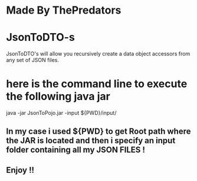 # Made By ThePredators
# JsonToDTO-s
JsonToDTO's will allow you recursively create a data object accessors from any set of JSON files. 

# here is the command line to execute the following java jar
java -jar JsonToPojo.jar -input ${PWD}/input/

## In my case i used ${PWD} to get Root path where the JAR is located and then i specify an input folder containing all my JSON FILES !  

## Enjoy !!
